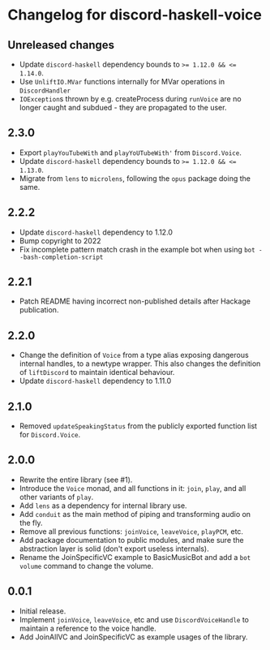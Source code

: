 # Changelog for discord-haskell-voice

## Unreleased changes

- Update `discord-haskell` dependency bounds to `>= 1.12.0 && <= 1.14.0`.
- Use `UnliftIO.MVar` functions internally for MVar operations in `DiscordHandler`
- `IOException`s thrown by e.g. createProcess during `runVoice` are no longer caught and subdued - they are propagated to the user.

## 2.3.0

- Export `playYouTubeWith` and `playYoUTubeWith'` from `Discord.Voice`.
- Update `discord-haskell` dependency bounds to `>= 1.12.0 && <= 1.13.0`.
- Migrate from `lens` to `microlens`, following the `opus` package doing the same.

## 2.2.2

- Update `discord-haskell` dependency to 1.12.0
- Bump copyright to 2022
- Fix incomplete pattern match crash in the example bot when using `bot --bash-completion-script`

## 2.2.1

- Patch README having incorrect non-published details after Hackage publication.

## 2.2.0

- Change the definition of `Voice` from a type alias exposing dangerous internal handles, to a newtype wrapper. This also changes the definition of `liftDiscord` to maintain identical behaviour.
- Update `discord-haskell` dependency to 1.11.0

## 2.1.0

- Removed `updateSpeakingStatus` from the publicly exported function list for `Discord.Voice`.

## 2.0.0

- Rewrite the entire library (see #1).
- Introduce the `Voice` monad, and all functions in it: `join`, `play`, and all other variants of `play`.
- Add `lens` as a dependency for internal library use.
- Add `conduit` as the main method of piping and transforming audio on the fly.
- Remove all previous functions: `joinVoice`, `leaveVoice`, `playPCM`, etc.
- Add package documentation to public modules, and make sure the abstraction layer is solid (don't export useless internals).
- Rename the JoinSpecificVC example to BasicMusicBot and add a `bot volume` command to change the volume.

## 0.0.1

- Initial release.
- Implement `joinVoice`, `leaveVoice`, etc and use `DiscordVoiceHandle` to maintain a reference to the voice handle.
- Add JoinAllVC and JoinSpecificVC as example usages of the library.
